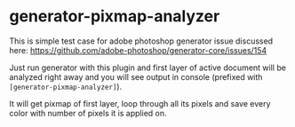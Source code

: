 # generator-pixmap-analyzer

This is simple test case for adobe photoshop generator issue discussed here: https://github.com/adobe-photoshop/generator-core/issues/154

Just run generator with this plugin and first layer of active document will be analyzed right away and you will see output in console (prefixed with `[generator-pixmap-analyzer]`).

It will get pixmap of first layer, loop through all its pixels and save every color with number of pixels it is applied on.
